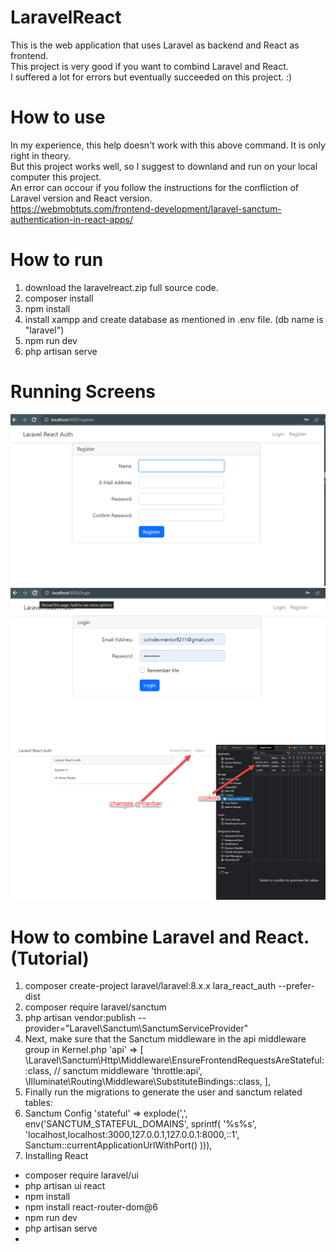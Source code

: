 # LaravelReact

This is the web application that uses Laravel as backend and React as frontend.<br/>
This project is very good if you want to combind Laravel and React.<br/>
I suffered a lot for errors but eventually succeeded on this project. :) <br/>

# How to use

In my experience, this help doesn't work with this above command. It is only right in theory. <br/>
But this project works well, so I suggest to downland and run on your local computer this project. <br/>
An error can occour if you follow the instructions for the confliction of Laravel version and React version. <br/>
https://webmobtuts.com/frontend-development/laravel-sanctum-authentication-in-react-apps/

# How to run 

1. download the laravelreact.zip full source code. <br/>
2. composer install <br/>
3. npm install <br/>
4. install xampp and create database as mentioned in .env file. (db name is "laravel") <br/>
5. npm run dev <br/>
6. php artisan serve <br/>

# Running Screens
![Register Screen ](00.png)
![Login Screen ](01.png)
![Cookies after login Screen ](02.png)
# How to combine Laravel and React. (Tutorial)

1. composer create-project laravel/laravel:8.x.x lara_react_auth --prefer-dist
2. composer require laravel/sanctum
3. php artisan vendor:publish --provider="Laravel\Sanctum\SanctumServiceProvider"
4. Next, make sure that the Sanctum middleware in the api middleware group in Kernel.php
   'api' => [
             \Laravel\Sanctum\Http\Middleware\EnsureFrontendRequestsAreStateful::class,     // sanctum middleware
            'throttle:api',
            \Illuminate\Routing\Middleware\SubstituteBindings::class,
        ],
5. Finally run the migrations to generate the user and sanctum related tables:
6. Sanctum Config
    'stateful' => explode(',', env('SANCTUM_STATEFUL_DOMAINS', sprintf(
        '%s%s',
        'localhost,localhost:3000,127.0.0.1,127.0.0.1:8000,::1',
        Sanctum::currentApplicationUrlWithPort()
    ))),
7. Installing React
  - composer require laravel/ui
  - php artisan ui react
  - npm install
  - npm install react-router-dom@6
  - npm run dev
  - php artisan serve
  - 
